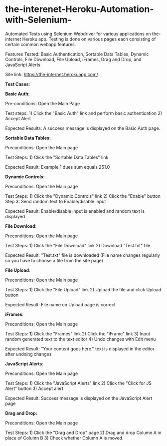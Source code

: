 # the-interenet-Heroku-Automation-with-Selenium-
Automated Tests using Selenium Webdriver for various applications on the-internet Heroku app.
Testing is done on various pages each consisting of certain common webapp features. 

Features Tested: Basic Authentication, Sortable Data Tables, Dynamic Controls, File Download, File Upload, iFrames, Drag and Drop, and JavaScript Alerts

Site link: https://the-internet.herokuapp.com/

**Test Cases**: 

**Basic Auth**: 

Pre-conditions: Open the Main Page

Test steps: 
            1) Click the "Basic Auth" link and perform basic authentication
            2) Accept Alert 
            
Expected Results: A success message is displayed on the Basic Auth page.

**Sortable Data Tables**:

Preconditions: Open the Main page 

Test Steps: 1) Click the "Sortable Data Tables" link 

Expected Result: Example 1 dues sum equals 251.0

**Dynamic Controls**:

Preconditions: Open the Main page 

Test Steps: 
            1) Click the "Dynamic Controls" link 
            2) Click the "Enable" button Step 3: Send random text to Enable/disable input 
            
Expected Result: Enable/disable input is enabled and random text is displayed

**File Download**:

Preconditions: Open the Main page 

Test Steps: 
            1) Click the "File Download" link 
            2) Download "Test.txt" file 
           
Expected Result: "Test.txt" file is downloaded (File name changes regularly so you have to choose a file from the site page)

**File Upload**:

Preconditions: Open the Main page 

Test Steps: 
           1) Click the "File Upload" link 
           2) Upload the file and click Upload button 
           
Expected Result: File name on Upload page is correct

**iFrames**:

Preconditions: Open the Main page 

Test Steps: 
           1) Click the "Frames" link 
           2) Click the "iFrame" link 
           3) Input random generated text to the text editor 
           4) Undo changes with Edit menu 
           
Expected Result: "Your content goes here." text is displayed in the editor after undoing changes

**JavaScript Alerts**:

Preconditions: Open the Main page 

Test Steps:
           1) Click the "JavaScript Alerts" link 
           2) Click the "Click for JS Alert" button 
           3) Accept alert 
           
Expected Result: Success message is displayed on the JavaScript Alert page

**Drag and Drop:**

Preconditions: Open the Main page

Test Steps:
           1) Click the "Drag and Drop" page
           2) Drag and drop Column A in place of Column B
           3) Check whether Column A is moved. 
